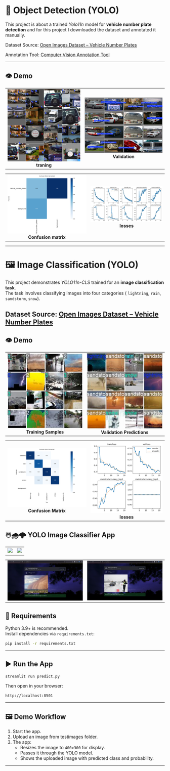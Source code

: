 # 🚗 Object Detection (YOLO)

This project is about a trained *Yolo11n* model for **vehicle number plate detection** and for this project I downloaded the dataset and annotated it manually.

Dataset Source: [Open Images Dataset – Vehicle Number Plates](https://storage.googleapis.com/openimages/web/visualizer/index.html?type=detection&set=train&c=%2Fm%2F01jfm_)

Annotation Tool: [Computer Vision Annotation Tool](https://www.cvat.ai/)

---
## 👁️ Demo

<table>
  <tr>
    <td style="text-align:center;">
      <img src="train_batch0.jpg" width="100%"/>
      <div><strong>traning</strong></div>
    </td>
    <td style="text-align:center;">
      <img src="val_batch0_pred.jpg" width="100%"/>
      <div><strong>Validation</strong></div>
    </td>
  </tr>
</table>
<table>
  <tr>
    <td style="text-align:center;">
      <img src="confusion_matrix_normalized.png" width="100%"/>
      <div><strong>Confusion matrix</strong></div>
    </td>
    <td style="text-align:center;">
      <img src="results.png" width="100%"/>
      <div><strong>losses</strong></div>
    </td>
  </tr>
</table>

---
# 🖼️ Image Classification (YOLO)

This project demonstrates *YOLO11n-CLS* trained for an **image classification task**.  
The task involves classifying images into four categories ( `lightning`, `rain`, `sandstorm`, `snow`).  

Dataset Source: [Open Images Dataset – Vehicle Number Plates](https://www.kaggle.com/datasets/jehanbhathena/weather-dataset)
---

## 👁️ Demo

<table>
  <tr>
    <td style="text-align:center;">
      <img src="train_batch1.jpg" width="100%"/>
      <div><strong>Training Samples</strong></div>
    </td>
    <td style="text-align:center;">
      <img src="val_classification.jpg" width="100%"/>
      <div><strong>Validation Predictions</strong></div>
    </td>
  </tr>
</table>

<table>
  <tr>
    <td style="text-align:center;">
      <img src="confusion_matrix_classification.png" width="100%"/>
      <div><strong>Confusion Matrix</strong></div>
    </td>
    <td style="text-align:center;">
      <img src="results_classification.png" width="100%"/>
      <div><strong>losses</strong></div>
    </td>
  </tr>
</table>

## ☃️🌧️🌩️ YOLO Image Classifier App
<table>
  <tr>
    <td style="text-align:center;">
      <img src="results1.jpg" width="100%"/>
      <div><strong></strong></div>
    </td>
    <td style="text-align:center;">
      <img src="results2.jpg" width="100%"/>
      <div><strong></strong></div>
    </td>
  </tr>
</table>

<table>
  <tr>
    <td style="text-align:center;">
      <img src="results3.png" width="100%"/>
      <div><strong></strong></div>
    </td>
    <td style="text-align:center;">
      <img src="results4.png" width="100%"/>
      <div><strong></strong></div>
    </td>
  </tr>
</table>

## 🧱 Requirements
Python 3.9+ is recommended.  
Install dependencies via `requirements.txt`:

```bash
pip install -r requirements.txt
```
---

## ▶️ Run the App

```bash
streamlit run predict.py
```

Then open in your browser:
```
http://localhost:8501
```
---

## 🖼️ Demo Workflow
1. Start the app.  
2. Upload an image from testimages folder.  
3. The app:
   - Resizes the image to `400x300` for display.
   - Passes it through the YOLO model.
   - Shows the uploaded image with predicted class and probability.  
---


